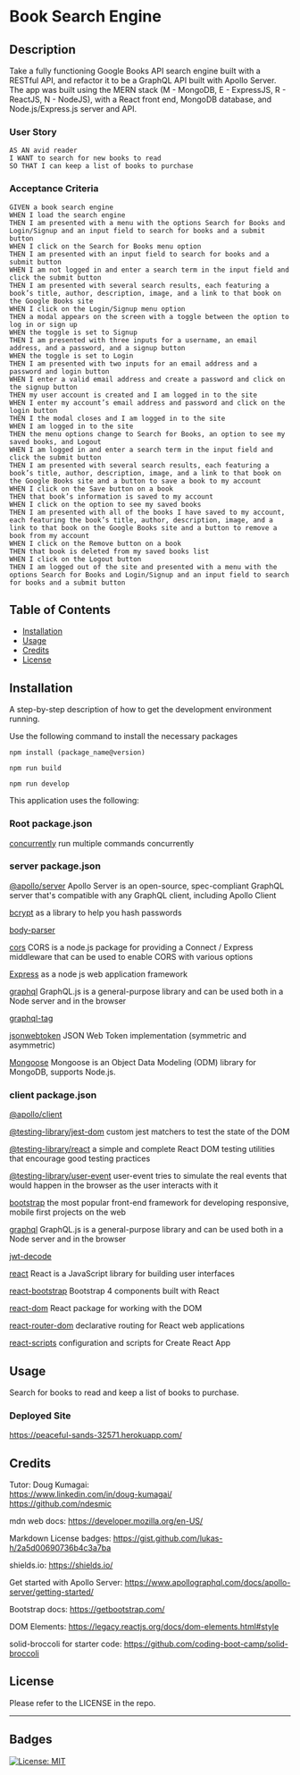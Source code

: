 # Book Search Engine

## Description

Take a fully functioning Google Books API search engine built with a RESTful API, and refactor it to be a GraphQL API built with Apollo Server. The app was built using the MERN stack (M - MongoDB, E - ExpressJS, R - ReactJS, N - NodeJS), with a React front end, MongoDB database, and Node.js/Express.js server and API.


### User Story

```
AS AN avid reader
I WANT to search for new books to read
SO THAT I can keep a list of books to purchase
```

### Acceptance Criteria

```
GIVEN a book search engine
WHEN I load the search engine
THEN I am presented with a menu with the options Search for Books and Login/Signup and an input field to search for books and a submit button
WHEN I click on the Search for Books menu option
THEN I am presented with an input field to search for books and a submit button
WHEN I am not logged in and enter a search term in the input field and click the submit button
THEN I am presented with several search results, each featuring a book’s title, author, description, image, and a link to that book on the Google Books site
WHEN I click on the Login/Signup menu option
THEN a modal appears on the screen with a toggle between the option to log in or sign up
WHEN the toggle is set to Signup
THEN I am presented with three inputs for a username, an email address, and a password, and a signup button
WHEN the toggle is set to Login
THEN I am presented with two inputs for an email address and a password and login button
WHEN I enter a valid email address and create a password and click on the signup button
THEN my user account is created and I am logged in to the site
WHEN I enter my account’s email address and password and click on the login button
THEN I the modal closes and I am logged in to the site
WHEN I am logged in to the site
THEN the menu options change to Search for Books, an option to see my saved books, and Logout
WHEN I am logged in and enter a search term in the input field and click the submit button
THEN I am presented with several search results, each featuring a book’s title, author, description, image, and a link to that book on the Google Books site and a button to save a book to my account
WHEN I click on the Save button on a book
THEN that book’s information is saved to my account
WHEN I click on the option to see my saved books
THEN I am presented with all of the books I have saved to my account, each featuring the book’s title, author, description, image, and a link to that book on the Google Books site and a button to remove a book from my account
WHEN I click on the Remove button on a book
THEN that book is deleted from my saved books list
WHEN I click on the Logout button
THEN I am logged out of the site and presented with a menu with the options Search for Books and Login/Signup and an input field to search for books and a submit button 
```

## Table of Contents

- [Installation](#installation)
- [Usage](#usage)
- [Credits](#credits)
- [License](#license)

## Installation

A step-by-step description of how to get the development environment running.

Use the following command to install the necessary packages

```
npm install (package_name@version)

npm run build

npm run develop
```

This application uses the following:

### Root package.json

[concurrently](https://www.npmjs.com/package/concurrently) run multiple commands concurrently
<br />

### server package.json

[@apollo/server](https://www.npmjs.com/package/@apollo/server) Apollo Server is an open-source, spec-compliant GraphQL server that's compatible with any GraphQL client, including Apollo Client

[bcrypt](https://www.npmjs.com/package/bcrypt) as a library to help you hash passwords

[body-parser]()

[cors](https://www.npmjs.com/package/cors) CORS is a node.js package for providing a Connect / Express middleware that can be used to enable CORS with various options

[Express](https://www.npmjs.com/package/express/v/4.16.4) as a node js web application framework

[graphql](https://www.npmjs.com/package/graphql) GraphQL.js is a general-purpose library and can be used both in a Node server and in the browser

[graphql-tag]()

[jsonwebtoken](https://www.npmjs.com/package/jsonwebtoken) JSON Web Token implementation (symmetric and asymmetric)

[Mongoose](https://www.npmjs.com/package/mongoose) Mongoose is an Object Data Modeling (ODM) library for MongoDB, supports Node.js.
<br />

### client package.json

[@apollo/client]()

[@testing-library/jest-dom](https://www.npmjs.com/package/@testing-library/jest-dom) custom jest matchers to test the state of the DOM

[@testing-library/react](https://www.npmjs.com/package/@testing-library/react) a simple and complete React DOM testing utilities that encourage good testing practices

[@testing-library/user-event](https://www.npmjs.com/package/@testing-library/user-event) user-event tries to simulate the real events that would happen in the browser as the user interacts with it

[bootstrap](https://www.npmjs.com/package/bootstrap) the most popular front-end framework for developing responsive, mobile first projects on the web

[graphql](https://www.npmjs.com/package/graphql) GraphQL.js is a general-purpose library and can be used both in a Node server and in the browser

[jwt-decode]()

[react](https://www.npmjs.com/package/react) React is a JavaScript library for building user interfaces

[react-bootstrap](https://www.npmjs.com/package/react-bootstrap) Bootstrap 4 components built with React

[react-dom](https://www.npmjs.com/package/react-dom) React package for working with the DOM

[react-router-dom](https://www.npmjs.com/package/react-router-dom) declarative routing for React web applications

[react-scripts](https://www.npmjs.com/package/react-scripts) configuration and scripts for Create React App
<br />

## Usage

Search for books to read and keep a list of books to purchase.


### Deployed Site
https://peaceful-sands-32571.herokuapp.com/


## Credits

Tutor: Doug Kumagai:
<br />
https://www.linkedin.com/in/doug-kumagai/
<br />
https://github.com/ndesmic
<br />

mdn web docs: https://developer.mozilla.org/en-US/

Markdown License badges: https://gist.github.com/lukas-h/2a5d00690736b4c3a7ba

shields.io: https://shields.io/

Get started with Apollo Server: https://www.apollographql.com/docs/apollo-server/getting-started/

Bootstrap docs: https://getbootstrap.com/

DOM Elements: https://legacy.reactjs.org/docs/dom-elements.html#style

solid-broccoli for starter code: https://github.com/coding-boot-camp/solid-broccoli


## License

Please refer to the LICENSE in the repo.

---

## Badges

[![License: MIT](https://img.shields.io/badge/License-MIT-yellow.svg)](https://opensource.org/licenses/MIT)



